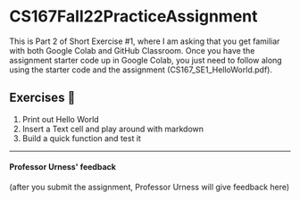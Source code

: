 # CS167Fall22PracticeAssignment

This is Part 2 of Short Exercise #1, where I am asking that you get familiar with both Google Colab and GitHub Classroom. Once you have the assignment starter code up in Google Colab, you just need to follow along using the starter code and the assignment (CS167_SE1_HelloWorld.pdf).

## Exercises :muscle: 
1. Print out Hello World
2. Insert a Text cell and play around with markdown
3. Build a quick function and test it

---
#### Professor Urness' feedback
(after you submit the assignment, Professor Urness will give feedback here)
